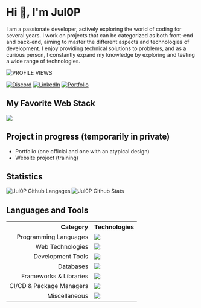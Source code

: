 # Hi 👋, I'm Jul0P

I am a passionate developer, actively exploring the world of coding for several years. I work on projects that can be categorized as both front-end and back-end, aiming to master the different aspects and technologies of development. I enjoy providing technical solutions to problems, and as a curious person, I constantly expand my knowledge by exploring and testing a wide range of technologies.

![PROFILE VIEWS](https://komarev.com/ghpvc/?username=Jul0P&label=PROFILE_VIEWS&color=0e75b6&style=for-the-badge)

[![Discord](https://img.shields.io/badge/Discord-%235865F2.svg?style=for-the-badge&logo=Discord&logoColor=white)]()
[![LinkedIn](https://img.shields.io/badge/LinkedIn-%230077B5.svg?style=for-the-badge&logo=LinkedIn&logoColor=white)]()
[![Portfolio](https://img.shields.io/badge/Portfolio-00B3E0.svg?style=for-the-badge&logo=proton%20drive&logoColor=white)]()

## My Favorite Web Stack

<img src="https://skillicons.dev/icons?i=ts,react,nextjs,tailwind,postgres,mongodb" />

## Project in progress (temporarily in private)

-   Portfolio (one official and one with an atypical design)
-   Website project (training)

## Statistics

![Jul0P Github Langages](https://github-readme-stats.vercel.app/api/top-langs/?username=Jul0P&langs_count=8&theme=react&border_color=61dafb&border_radius=11&layout=compact)
![Jul0P Github Stats](https://github-readme-stats.vercel.app/api?username=Jul0P&theme=react&border_color=61dafb&border_radius=11&show_icons=true)

## Languages and Tools

<table>
    <tr>
        <th align="right">Category</th>
        <th align="left">Technologies</th>
    </tr>
    <tr>
        <td align="right">Programming Languages</td>
        <td>
            <img src="https://skillicons.dev/icons?i=cs,cpp,java,kotlin,py,lua" />
        </td>
    </tr>
    <tr>
        <td align="right">Web Technologies</td>
        <td>
            <img src="https://skillicons.dev/icons?i=html,css,js,ts,bootstrap,tailwind,react,nextjs,jquery,nodejs,php,symfony,wordpress" />
        </td>
    </tr>
    <tr>
        <td align="right">Development Tools</td>
        <td>
            <img src="https://skillicons.dev/icons?i=vscode,visualstudio,rider,androidstudio,github,git,docker" />
        </td>
    </tr>
    <tr>
        <td align="right">Databases</td>
        <td>
            <img src="https://skillicons.dev/icons?i=mysql,mongodb,sqlite,postgres,supabase,firebase" />
        </td>
    </tr>
    <tr>
        <td align="right">Frameworks & Libraries</td>
        <td>
            <img src="https://skillicons.dev/icons?i=dotnet,fastapi,prisma,discordjs" />
        </td>
    </tr>
    <tr>
        <td align="right">CI/CD & Package Managers</td>
        <td>
            <img src="https://skillicons.dev/icons?i=npm,pnpm,vite,vercel" />
        </td>
    </tr>
    <tr>
        <td align="right">Miscellaneous</td>
        <td>
            <img src="https://skillicons.dev/icons?i=discord,notion,md,unity,bots,bash,powershell,ubuntu,linux,kali,arduino" />
        </td>
    </tr>
</table>
